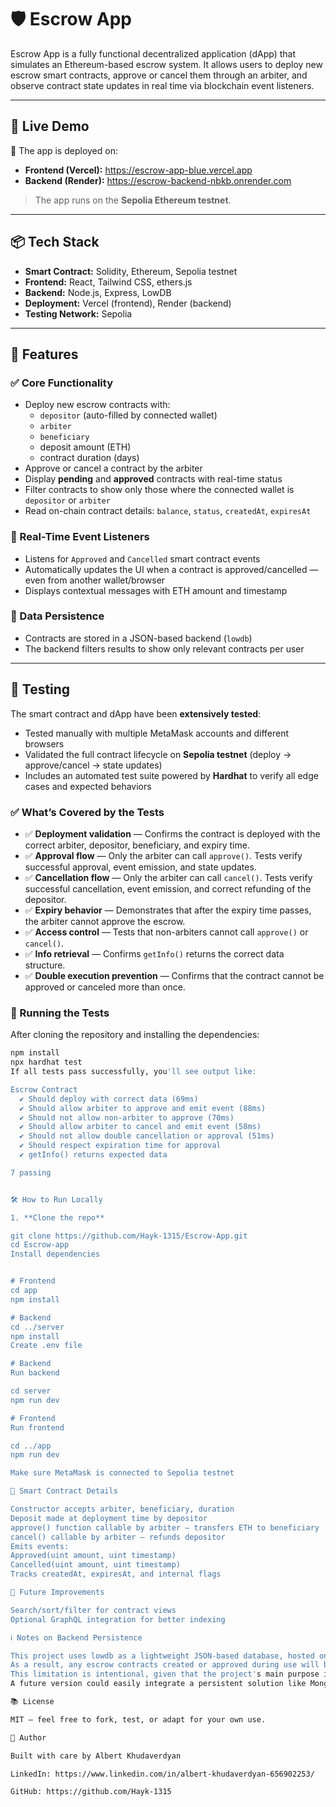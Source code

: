 # 🛡️ Escrow App

Escrow App is a fully functional decentralized application (dApp) that simulates an Ethereum-based escrow system. It allows users to deploy new escrow smart contracts, approve or cancel them through an arbiter, and observe contract state updates in real time via blockchain event listeners.

---

## 🚀 Live Demo

🔗 The app is deployed on:
- **Frontend (Vercel):** https://escrow-app-blue.vercel.app
- **Backend (Render):**  https://escrow-backend-nbkb.onrender.com

> The app runs on the **Sepolia Ethereum testnet**.

---

## 📦 Tech Stack

- **Smart Contract:** Solidity, Ethereum, Sepolia testnet  
- **Frontend:** React, Tailwind CSS, ethers.js  
- **Backend:** Node.js, Express, LowDB  
- **Deployment:** Vercel (frontend), Render (backend)  
- **Testing Network:** Sepolia  

---

## 🧠 Features

### ✅ Core Functionality
- Deploy new escrow contracts with:
  - `depositor` (auto-filled by connected wallet)
  - `arbiter`
  - `beneficiary`
  - deposit amount (ETH)
  - contract duration (days)
- Approve or cancel a contract by the arbiter
- Display **pending** and **approved** contracts with real-time status
- Filter contracts to show only those where the connected wallet is `depositor` or `arbiter`
- Read on-chain contract details: `balance`, `status`, `createdAt`, `expiresAt`

### 🔁 Real-Time Event Listeners
- Listens for `Approved` and `Cancelled` smart contract events
- Automatically updates the UI when a contract is approved/cancelled — even from another wallet/browser
- Displays contextual messages with ETH amount and timestamp

### 💾 Data Persistence
- Contracts are stored in a JSON-based backend (`lowdb`)
- The backend filters results to show only relevant contracts per user

---

## 🧪 Testing

The smart contract and dApp have been **extensively tested**:
- Tested manually with multiple MetaMask accounts and different browsers
- Validated the full contract lifecycle on **Sepolia testnet** (deploy → approve/cancel → state updates)
- Includes an automated test suite powered by **Hardhat** to verify all edge cases and expected behaviors

### ✅ What’s Covered by the Tests

- ✅ **Deployment validation** — Confirms the contract is deployed with the correct arbiter, depositor, beneficiary, and expiry time.
- ✅ **Approval flow** — Only the arbiter can call `approve()`. Tests verify successful approval, event emission, and state updates.
- ✅ **Cancellation flow** — Only the arbiter can call `cancel()`. Tests verify successful cancellation, event emission, and correct refunding of the depositor.
- ✅ **Expiry behavior** — Demonstrates that after the expiry time passes, the arbiter cannot approve the escrow.
- ✅ **Access control** — Tests that non-arbiters cannot call `approve()` or `cancel()`.
- ✅ **Info retrieval** — Confirms `getInfo()` returns the correct data structure.
- ✅ **Double execution prevention** — Confirms that the contract cannot be approved or canceled more than once.

### 🧪 Running the Tests

After cloning the repository and installing the dependencies:

```bash
npm install
npx hardhat test
If all tests pass successfully, you'll see output like:

Escrow Contract
  ✔ Should deploy with correct data (69ms)
  ✔ Should allow arbiter to approve and emit event (88ms)
  ✔ Should not allow non-arbiter to approve (70ms)
  ✔ Should allow arbiter to cancel and emit event (58ms)
  ✔ Should not allow double cancellation or approval (51ms)
  ✔ Should respect expiration time for approval
  ✔ getInfo() returns expected data

7 passing


🛠️ How to Run Locally

1. **Clone the repo**

git clone https://github.com/Hayk-1315/Escrow-App.git
cd Escrow-app
Install dependencies


# Frontend
cd app
npm install

# Backend
cd ../server
npm install
Create .env file

# Backend
Run backend

cd server
npm run dev

# Frontend
Run frontend

cd ../app
npm run dev

Make sure MetaMask is connected to Sepolia testnet

🧱 Smart Contract Details

Constructor accepts arbiter, beneficiary, duration
Deposit made at deployment time by depositor
approve() function callable by arbiter — transfers ETH to beneficiary
cancel() callable by arbiter — refunds depositor
Emits events:
Approved(uint amount, uint timestamp)
Cancelled(uint amount, uint timestamp)
Tracks createdAt, expiresAt, and internal flags

📌 Future Improvements

Search/sort/filter for contract views
Optional GraphQL integration for better indexing

ℹ️ Notes on Backend Persistence

This project uses lowdb as a lightweight JSON-based database, hosted on Render. While fully functional, it does not include a persistent external database.
As a result, any escrow contracts created or approved during use will be lost when the Render server restarts, which may happen due to inactivity, redeployment, or updates. After a restart, the server reloads the initial db.json file stored in the repository, which contains a predefined set of contracts for demonstration purposes.
This limitation is intentional, given that the project's main purpose is to showcase on-chain integration, smart contract logic, and fullstack dApp development, rather than to provide permanent data storage.
A future version could easily integrate a persistent solution like MongoDB Atlas or PostgreSQL for production-grade storage.

📚 License

MIT – feel free to fork, test, or adapt for your own use.

👤 Author

Built with care by Albert Khudaverdyan

LinkedIn: https://www.linkedin.com/in/albert-khudaverdyan-656902253/

GitHub: https://github.com/Hayk-1315

